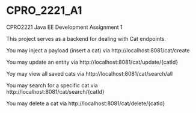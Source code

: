 # CPRO_2221_A1

 CPRO2221 Java EE Development
 Assignment 1

This project serves as a backend for dealing with Cat endpoints.

You may inject a payload (insert a cat) via
http://localhost:8081/cat/create

You may update an entity via
http://localhost:8081/cat/update/{catId}

Yoy may view all saved cats via
http://localhost:8081/cat/search/all

You may search for a specific cat via
http://localhost:8081/cat/search/{catId}

You may delete a cat via
http://localhost:8081/cat/delete/{catId}
